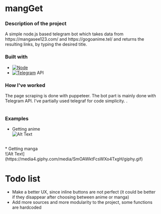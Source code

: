# mangGet
<div align="center">

 <h3 align="left">Description of the project</h3>

  <p align="left">
    A simple node.js based telegram bot which takes data from https://mangasee123.com/ and https://gogoanime.tel/ and returns the resulting links, by typing the desired title.
    <br>
  </p>
</div>

### Built with

* [![Node][Node.js]][Nodejs-url]
* [![Telegram]][Telegram]   API


### How I've worked
  The page scraping is done with puppeteer. The bot part is mainly done with Telegram API. I've partially used telegraf for code simplicity.
.<br><br>

### Examples
  * Getting anime <br>
  ![Alt Text](https://media4.giphy.com/media/HUoJb3xb75YZ97Ii0W/giphy.gif)
  <br>
  * Getting manga <br>
  ![Alt Text](https://media4.giphy.com/media/SmOAWktFcsWXo4TxgH/giphy.gif)



[Node.js]: https://img.shields.io/badge/Node.js-43853D?style=for-the-badge&logo=node.js&logoColor=white
[Nodejs-url]: https://nodejs.org/it/
[Telegram]:https://img.shields.io/badge/Telegram-2CA5E0?style=for-the-badge&logo=telegram&logoColor=white

# Todo list

* Make a better UX, since inline buttons are not perfect (it could be better if they disappear after choosing between anime or manga)
* Add more sources and more modularity to the project, some functions are hardcoded
